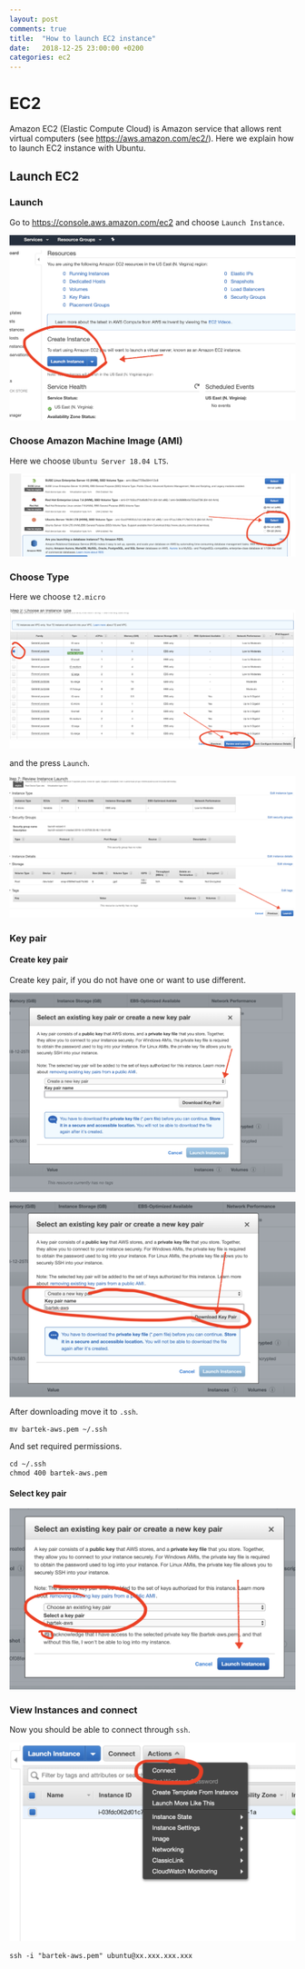 ```yaml
---
layout: post
comments: true
title:  "How to launch EC2 instance"
date:   2018-12-25 23:00:00 +0200
categories: ec2
---
```


# EC2

Amazon EC2 (Elastic Compute Cloud) is Amazon service that allows rent virtual computers (see
<https://aws.amazon.com/ec2/>). Here we explain how to launch EC2 instance with Ubuntu.

## Launch EC2

### Launch

Go to <https://console.aws.amazon.com/ec2> and choose `Launch Instance`.

![png](/assets/imgs/ec2/launch.png)

### Choose Amazon Machine Image (AMI)

Here we choose `Ubuntu Server 18.04 LTS`.

![png](/assets/imgs/ec2/select_ami.png)

### Choose Type

Here we choose `t2.micro` 


![png](/assets/imgs/ec2/choose_instance.png)


and the press `Launch`.

![png](/assets/imgs/ec2/launch_final.png)

### Key pair

#### Create key pair 

Create key pair, if you do not have one or want to use different.

![png](/assets/imgs/ec2/create_key_pair.png)

![png](/assets/imgs/ec2/create_key_pair2.png)

After downloading move it to `.ssh`.
``` shell
mv bartek-aws.pem ~/.ssh
```

And set required permissions.
``` shell
cd ~/.ssh
chmod 400 bartek-aws.pem
```

#### Select key pair


![png](/assets/imgs/ec2/select_key_pair.png)

### View Instances and connect

Now you should be able to connect through `ssh`.

![png](/assets/imgs/ec2/connect_to_instance.png)

``` shell
ssh -i "bartek-aws.pem" ubuntu@xx.xxx.xxx.xxx
```
